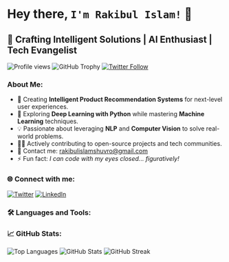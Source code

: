 # Hey there, ```I'm Rakibul Islam!``` 👋

## 🚀 Crafting Intelligent Solutions | AI Enthusiast | Tech Evangelist

![Profile views](https://komarev.com/ghpvc/?username=rishuvro&label=Profile%20views&color=0e75b6&style=flat-square)
![GitHub Trophy](https://github-profile-trophy.vercel.app/?username=rishuvro)
[![Twitter Follow](https://img.shields.io/twitter/follow/rishuvro?logo=twitter&style=for-the-badge)](https://twitter.com/rishuvro)

### About Me:
- 🌟 Creating **Intelligent Product Recommendation Systems** for next-level user experiences.
- 🧠 Exploring **Deep Learning with Python** while mastering **Machine Learning** techniques.
- 💡 Passionate about leveraging **NLP** and **Computer Vision** to solve real-world problems.
- 👨‍💻 Actively contributing to open-source projects and tech communities.
- 📧 Contact me: rakibulislamshuvro@gmail.com
- ⚡ Fun fact: *I can code with my eyes closed... figuratively!*

### 🌐 Connect with me:
[![Twitter](https://img.icons8.com/color/48/000000/twitter.png)](https://twitter.com/rishuvro)
[![LinkedIn](https://img.icons8.com/color/48/000000/linkedin-circled.png)](https://linkedin.com/in/rakibul-islam-0911541a4)
<!-- Add other social media icons and links -->

### 🛠️ Languages and Tools:
<!-- Insert your programming language and tool icons here -->

### 📈 GitHub Stats:
![Top Languages](https://github-readme-stats.vercel.app/api/top-langs/?username=rishuvro&show_icons=true&locale=en&layout=compact)
![GitHub Stats](https://github-readme-stats.vercel.app/api/?username=rishuvro&show_icons=true&locale=en)
![GitHub Streak](https://github-readme-streak-stats.herokuapp.com/?user=rishuvro)
